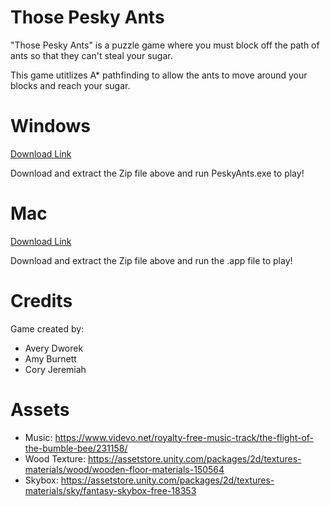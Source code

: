 # Those Pesky Ants

"Those Pesky Ants" is a puzzle game where you must block off the path of ants so that they can't steal your sugar. 

This game utitlizes A* pathfinding to allow the ants to move around your blocks and reach your sugar.

# Windows 
[Download Link](https://drive.google.com/file/d/1z7oJR0o-w0ZK2Vlap-um1HyksTIQFk38/view?usp=sharing)

Download and extract the Zip file above and run PeskyAnts.exe to play!

# Mac
[Download Link](https://drive.google.com/file/d/1wms6Usd14W-CHrfq004pjLkXKWq-78fl/view?usp=sharing)

Download and extract the Zip file above and run the .app file to play!

# Credits 

Game created by: 
- Avery Dworek
- Amy Burnett 
- Cory Jeremiah 

# Assets

- Music: https://www.videvo.net/royalty-free-music-track/the-flight-of-the-bumble-bee/231158/
- Wood Texture: https://assetstore.unity.com/packages/2d/textures-materials/wood/wooden-floor-materials-150564
- Skybox: https://assetstore.unity.com/packages/2d/textures-materials/sky/fantasy-skybox-free-18353
